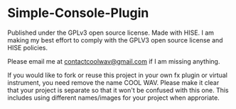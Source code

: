 # Simple-Console-Plugin
Published under the GPLv3 open source license. Made with HISE. I am making my best effort to comply with the GPLV3 open source license and HISE policies.

Please email me at contactcoolwav@gmail.com if I am missing anything.

If you would like to fork or reuse this project in your own fx plugin or virtual instrument, you need remove the name COOL WAV. Please make it clear that your project is separate so that it won't be confused with this one. This includes using different names/images for your project when approriate.
